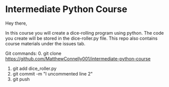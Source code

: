 # Intermediate Python Course

Hey there, 

In this course you will create a dice-rolling program using python. The code you create will be stored in the dice-roller.py file. This repo also contains course materials under the issues tab. 


Git commands:
0. git clone https://github.com/MatthewConnelly001/intermediate-python-course
1. git add dice_roller.py
2. git commit -m "I uncommented line 2"
3. git push
